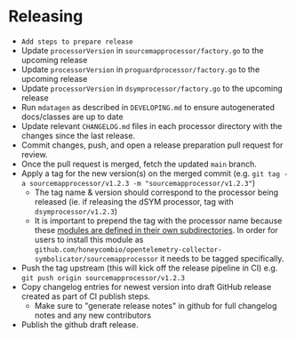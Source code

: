 # Releasing

- `Add steps to prepare release`
- Update `processorVersion` in `sourcemapprocessor/factory.go` to the upcoming release
- Update `processorVersion` in `proguardprocessor/factory.go` to the upcoming release
- Update `processorVersion` in `dsymprocessor/factory.go` to the upcoming release
- Run `mdatagen` as described in `DEVELOPING.md` to ensure autogenerated docs/classes are up to date
- Update relevant `CHANGELOG.md` files in each processor directory with the changes since the last release.
- Commit changes, push, and open a release preparation pull request for review.
- Once the pull request is merged, fetch the updated `main` branch.
- Apply a tag for the new version(s) on the merged commit (e.g. `git tag -a sourcemapprocessor/v1.2.3 -m "sourcemapprocessor/v1.2.3"`)
  - The tag name & version should correspond to the processor being released (ie. if releasing the dSYM processor, tag with `dsymprocessor/v1.2.3`)
  - It is important to prepend the tag with the processor name because these [modules are defined in their own subdirectories](https://go.dev/ref/mod#vcs-version). In order for users to install this module as `github.com/honeycombio/opentelemetry-collector-symbolicator/sourcemapprocessor` it needs to be tagged specifically.
- Push the tag upstream (this will kick off the release pipeline in CI) e.g. `git push origin sourcemapprocessor/v1.2.3`
- Copy changelog entries for newest version into draft GitHub release created as part of CI publish steps.
  - Make sure to "generate release notes" in github for full changelog notes and any new contributors
- Publish the github draft release.
